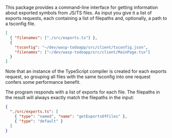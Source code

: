 This package provides a command-line interface for getting information about
exported symbols from JS/TS files. As input you give it a list of exports requests,
each containing a list of filepaths and, optionally, a path to a tsconfig file.

```json
[
  { "filenames": ["./src/exports.ts"] },
  {
    "tsconfig": "~/dev/wasp-todoapp/src/client/tsconfig.json",
    "filenames": ["~/dev/wasp-todoapp/src/client/MainPage.tsx"]
  }
]
```

Note that an instance of the TypeScript compiler is created for each exports
request, so grouping all files with the same tsconfig into one request confers
some performance benefit.

The program responds with a list of exports for each file. The filepaths in the
result will always exactly match the filepaths in the input:

```json
{
  "./src/exports.ts": [
    { "type": "named", "name": "getExportsOfFiles" },
    { "type": "default" }
  ]
}
```
